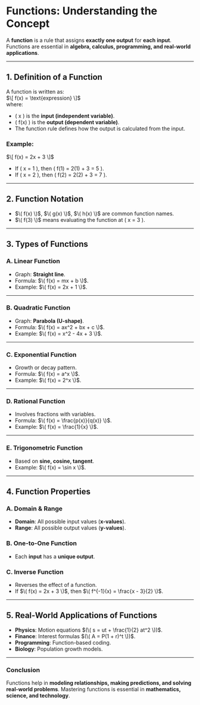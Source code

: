 # **Functions: Understanding the Concept**  

A **function** is a rule that assigns **exactly one output** for **each input**. Functions are essential in **algebra, calculus, programming, and real-world applications**.  

---

## **1. Definition of a Function**  
A function is written as:  
$\[
f(x) = \text{expression}
\]$  
where:  
- \( x \) is the **input (independent variable)**.  
- \( f(x) \) is the **output (dependent variable)**.  
- The function rule defines how the output is calculated from the input.  

### **Example:**  
$\[
f(x) = 2x + 3
\]$  
- If \( x = 1 \), then \( f(1) = 2(1) + 3 = 5 \).  
- If \( x = 2 \), then \( f(2) = 2(2) + 3 = 7 \).  

---

## **2. Function Notation**  
- $\( f(x) \)$, $\( g(x) \)$, $\( h(x) \)$ are common function names.  
- $\( f(3) \)$ means evaluating the function at \( x = 3 \).  

---

## **3. Types of Functions**  

### **A. Linear Function**  
- Graph: **Straight line**.  
- Formula: $\( f(x) = mx + b \)$.  
- Example: $\( f(x) = 2x + 1 \)$.  

---

### **B. Quadratic Function**  
- Graph: **Parabola (U-shape)**.  
- Formula: $\( f(x) = ax^2 + bx + c \)$.  
- Example: $\( f(x) = x^2 - 4x + 3 \)$.  

---

### **C. Exponential Function**  
- Growth or decay pattern.  
- Formula: $\( f(x) = a^x \)$.  
- Example: $\( f(x) = 2^x \)$.  

---

### **D. Rational Function**  
- Involves fractions with variables.  
- Formula: $\( f(x) = \frac{p(x)}{q(x)} \)$.  
- Example: $\( f(x) = \frac{1}{x} \)$.  

---

### **E. Trigonometric Function**  
- Based on **sine, cosine, tangent**.  
- Example: $\( f(x) = \sin x \)$.  

---

## **4. Function Properties**  

### **A. Domain & Range**  
- **Domain**: All possible input values (**x-values**).  
- **Range**: All possible output values (**y-values**).  

### **B. One-to-One Function**  
- Each **input** has a **unique output**.  

### **C. Inverse Function**  
- Reverses the effect of a function.  
- If $\( f(x) = 2x + 3 \)$, then $\( f^{-1}(x) = \frac{x - 3}{2} \)$.  

---

## **5. Real-World Applications of Functions**  
- **Physics**: Motion equations $(\( s = ut + \frac{1}{2} at^2 \))$.  
- **Finance**: Interest formulas $(\( A = P(1 + r)^t \))$.  
- **Programming**: Function-based coding.  
- **Biology**: Population growth models.  

---

### **Conclusion**  
Functions help in **modeling relationships, making predictions, and solving real-world problems**. Mastering functions is essential in **mathematics, science, and technology**.
